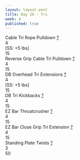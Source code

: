 ```yaml
---
layout: layout-post
title: Day 26 — Tri
week: 4
published: true
---
```


<div class="ex_list">

  <div class="ex">
    <div class="name">
      Cable Tri Rope Pulldown
      <a href="https://www.youtube.com/watch?v=kiuVA0gs3EI" target="_blank">?</a>
    </div>
    <div class="set">4 <br/>[SS: +5 lbs]</div>
    <div class="rep">15</div>
  </div>

  <div class="ex">
    <div class="name">
      Reverse Grip Cable Tri Pulldown
      <a href="https://www.youtube.com/watch?v=2668NKYmls4" target="_blank">?</a>
    </div>
    <div class="set">4</div>
    <div class="rep">15</div>
  </div>

  <div class="ex">
    <div class="name">
      DB Overhead Tri Extensions
      <a href="https://www.youtube.com/watch?v=-Vyt2QdsR7E" target="_blank">?</a>
    </div>
    <div class="set">4 <br/>[SS: +5 lbs]</div>
    <div class="rep">15</div>
  </div>

  <div class="ex">
    <div class="name">
      DB Tri Kickbacks 
      <a href="https://www.youtube.com/watch?v=6SS6K3lAwZ8" target="_blank">?</a>
    </div>
    <div class="set">4</div>
    <div class="rep">15</div>
  </div>

  <div class="ex">
    <div class="name">
      EZ Bar Throatcrusher
      <a href="https://www.youtube.com/watch?v=JY648xqtR7o" target="_blank">?</a>
    </div>
    <div class="set">4 <br/></div>
    <div class="rep">15</div>
  </div>

  <div class="ex">
    <div class="name">
      EZ Bar Close Grip Tri Extension 
      <a href="https://www.youtube.com/watch?v=hOwZLq1VSRg" target="_blank">?</a>
    </div>
    <div class="set">4</div>
    <div class="rep">15</div>
  </div>

  <div class="ex">
    <div class="name">
      Standing Plate Twists
      <a href="https://www.youtube.com/watch?v=xNySAH5fKas" target="_blank">?</a>
    </div>
    <div class="set">3</div>
    <div class="rep">50</div>
  </div>

</div>



